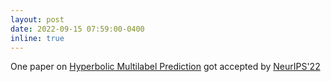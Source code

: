 ```yaml
---
layout: post
date: 2022-09-15 07:59:00-0400
inline: true
---
```


One paper on [Hyperbolic Multilabel Prediction]() got accepted by [NeurIPS'22]()